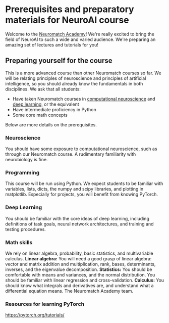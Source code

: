 # Prerequisites and preparatory materials for NeuroAI course
Welcome to the [Neuromatch Academy](https://academy.neuromatch.io/)! We're really excited to bring the field of NeuroAI to such a wide and varied audience. We're preparing an amazing set of lectures and tutorials for you!
## Preparing yourself for the course
This is a more advanced course than other Neuromatch courses so far. We will be relating principles of neuroscience and principles of artificial intelligence, so you should already know the fundamentals in both disciplines. We ask that all students: 
  * Have taken Neuromatch courses in [computational neuroscience](https://compneuro.neuromatch.io/tutorials/intro.html) and [deep learning](https://deeplearning.neuromatch.io/), or the equivalent
  * Have intermediate proficiency in Python
  * Some core math concepts

Below are more details on the prerequisites. 
### Neuroscience
You should have some exposure to computational neuroscience, such as through our Neuromatch course. A rudimentary familiarity with neurobiology is fine.
### Programming
This course will be run using Python. We expect students to be familiar with variables, lists, dicts, the numpy and scipy libraries, and plotting in matplotlib. Especially for projects, you will benefit from knowing PyTorch.
### Deep Learning
You should be familiar with the core ideas of deep learning, including definitions of task goals, neural network architectures, and training and testing procedures.
### Math skills
We rely on linear algebra, probability, basic statistics, and multivariable calculus.
**Linear algebra:** You will need a good grasp of linear algebra: vector and matrix addition and multiplication, rank, bases, determinants, inverses, and the eigenvalue decomposition.
**Statistics:** You should be comfortable with means and variances, and the normal distribution. You should be familiar with linear regression and cross-validation.
**Calculus:** You should know what integrals and derivatives are, and understand what a differential equation means.
The Neuromatch Academy team.
### Resources for learning PyTorch
https://pytorch.org/tutorials/
